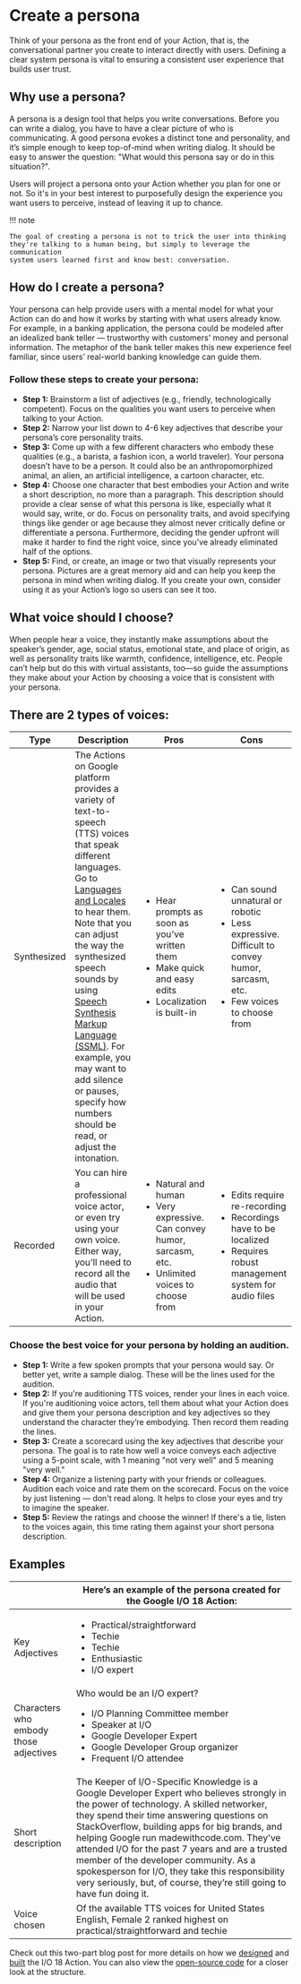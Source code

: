 # Create a persona

Think of your persona as the front end of your Action, that is, the
conversational partner you create to interact directly with users. Defining a
clear system persona is vital to ensuring a consistent user experience that
builds user trust.

## Why use a persona?

A persona is a design tool that helps you write conversations. Before you can
write a dialog, you have to have a clear picture of who is communicating. A good
persona evokes a distinct tone and personality, and it’s simple enough to keep
top-of-mind when writing dialog. It should be easy to answer the question: "What
would this persona say or do in this situation?".

Users will project a persona onto your Action whether you plan for one or not.
So it's in your best interest to purposefully design the experience you want
users to perceive, instead of leaving it up to chance.

!!! note

    The goal of creating a persona is not to trick the user into thinking
    they're talking to a human being, but simply to leverage the communication
    system users learned first and know best: conversation.

## How do I create a persona?

Your persona can help provide users with a mental model for what your Action can
do and how it works by starting with what users already know. For example, in a
banking application, the persona could be modeled after an idealized bank teller
— trustworthy with customers' money and personal information. The metaphor of
the bank teller makes this new experience feel familiar, since users’ real-world
banking knowledge can guide them.

### Follow these steps to create your persona:

- **Step 1:** Brainstorm a list of adjectives (e.g., friendly, technologically
  competent). Focus on the qualities you want users to perceive when talking to
  your Action.
- **Step 2:** Narrow your list down to 4-6 key adjectives that describe your
  persona’s core personality traits.
- **Step 3:** Come up with a few different characters who embody these qualities
  (e.g., a barista, a fashion icon, a world traveler). Your persona doesn’t have
  to be a person. It could also be an anthropomorphized animal, an alien, an
  artificial intelligence, a cartoon character, etc.
- **Step 4:** Choose one character that best embodies your Action and write a
  short description, no more than a paragraph. This description should provide a
  clear sense of what this persona is like, especially what it would say, write,
  or do. Focus on personality traits, and avoid specifying things like gender or
  age because they almost never critically define or differentiate a persona.
  Furthermore, deciding the gender upfront will make it harder to find the right
  voice, since you’ve already eliminated half of the options.
- **Step 5:** Find, or create, an image or two that visually represents your
  persona. Pictures are a great memory aid and can help you keep the persona in
  mind when writing dialog. If you create your own, consider using it as your
  Action’s logo so users can see it too.

## What voice should I choose?

When people hear a voice, they instantly make assumptions about the speaker’s
gender, age, social status, emotional state, and place of origin, as well as
personality traits like warmth, confidence, intelligence, etc. People can’t help
but do this with virtual assistants, too—so guide the assumptions they make
about your Action by choosing a voice that is consistent with your persona.

## There are 2 types of voices:

Type | Description | Pros | Cons
---|---|---|---
Synthesized | The Actions on Google platform provides a variety of text-to-speech (TTS) voices that speak different languages. Go to [Languages and Locales](https://developers.google.com/actions/localization/languages-locales) to hear them. Note that you can adjust the way the synthesized speech sounds by using [Speech Synthesis Markup Language (SSML)](https://developers.google.com/actions/reference/ssml). For example, you may want to add silence or pauses, specify how numbers should be read, or adjust the intonation. | <ul><li>Hear prompts as soon as you’ve written them</li><li>Make quick and easy edits</li><li>Localization is built-in</li></ul> | <ul><li>Can sound unnatural or robotic</li><li>Less expressive. Difficult to convey humor, sarcasm, etc.</li><li>Few voices to choose from</li></ul>
Recorded | You can hire a professional voice actor, or even try using your own voice. Either way, you’ll need to record all the audio that will be used in your Action. | <ul><li>Natural and human</li><li>Very expressive. Can convey humor, sarcasm, etc.</li><li>Unlimited voices to choose from</li></ul> | <ul><li>Edits require re-recording</li><li>Recordings have to be localized</li><li>Requires robust management system for audio files</li></ul>

### Choose the best voice for your persona by holding an audition.

- **Step 1:** Write a few spoken prompts that your persona would say. Or better
  yet, write a sample dialog. These will be the lines used for the audition.
- **Step 2:** If you're auditioning TTS voices, render your lines in each voice.
  If you're auditioning voice actors, tell them about what your Action does and
  give them your persona description and key adjectives so they understand the
  character they’re embodying. Then record them reading the lines.
- **Step 3:** Create a scorecard using the key adjectives that describe your
  persona. The goal is to rate how well a voice conveys each adjective using a
  5-point scale, with 1 meaning "not very well" and 5 meaning "very well."
- **Step 4:** Organize a listening party with your friends or colleagues.
  Audition each voice and rate them on the scorecard. Focus on the voice by just
  listening — don't read along. It helps to close your eyes and try to imagine
  the speaker.
- **Step 5:** Review the ratings and choose the winner! If there's a tie, listen
  to the voices again, this time rating them against your short persona
  description.

## Examples

&nbsp; | Here’s an example of the persona created for the Google I/O 18 Action:
---|---
Key Adjectives | <ul><li>Practical/straightforward</li><li>Techie</li><li>Techie</li><li>Enthusiastic</li><li>I/O expert</li></ul>
Characters who embody those adjectives | Who would be an I/O expert? <ul><li>I/O Planning Committee member</li><li>Speaker at I/O</li><li>Google Developer Expert</li><li>Google Developer Group organizer</li><li>Frequent I/O attendee</li></ul>
Short description |	The Keeper of I/O-Specific Knowledge is a Google Developer Expert who believes strongly in the power of technology. A skilled networker, they spend their time answering questions on StackOverflow, building apps for big brands, and helping Google run madewithcode.com. They've attended I/O for the past 7 years and are a trusted member of the developer community. As a spokesperson for I/O, they take this responsibility very seriously, but, of course, they’re still going to have fun doing it.
Voice chosen | Of the available TTS voices for United States English, Female 2 ranked highest on practical/straightforward and techie

Check out this two-part blog post for more details on how we
[designed](https://medium.com/google-developers/how-we-designed-it-the-google-i-o-18-action-for-the-google-assistant-9370ffbaf9b0)
and
[built](https://medium.com/google-developers/how-we-built-it-the-google-i-o-18-action-for-the-google-assistant-7f287ad31b7)
the I/O 18 Action. You can also view the
[open-source code](https://github.com/actions-on-google/dialogflow-iosched-nodejs)
for a closer look at the structure.
